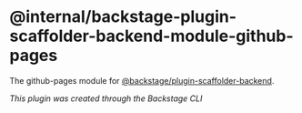 # @internal/backstage-plugin-scaffolder-backend-module-github-pages

The github-pages module for [@backstage/plugin-scaffolder-backend](https://www.npmjs.com/package/@backstage/plugin-scaffolder-backend).

_This plugin was created through the Backstage CLI_
